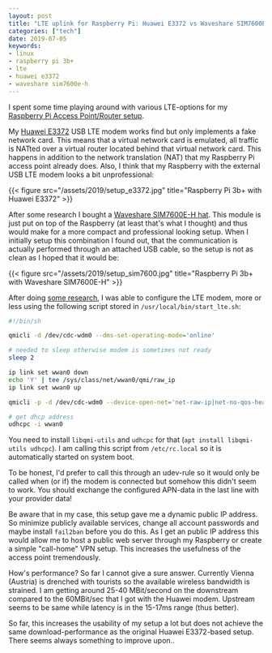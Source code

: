 ```yaml
---
layout: post
title: "LTE uplink for Raspberry Pi: Huawei E3372 vs Waveshare SIM7600E-H"
categories: ["tech"]
date: 2019-07-05
keywords:
- linux
- raspberry pi 3b+
- lte
- huawei e3372
- waveshare sim7600e-h
---
```


I spent some time playing around with various LTE-options for my [Raspberry Pi Access Point/Router setup](https://snikt.net/blog/2019/06/22/building-an-lte-access-point-with-a-raspberry-pi/).

My [Huawei E3372](https://amzn.to/2xvgRls) USB LTE modem works find but only implements a fake network card. This means that a virtual network card is emulated, all traffic is NATted over a virtual router located behind that virtual network card. This happens in addition to the network translation (NAT) that my Raspberry Pi access point already does. Also, I think that my Raspberry with the external USB LTE modem looks a bit unprofessional:

{{< figure src="/assets/2019/setup_e3372.jpg" title="Raspberry Pi 3b+ with Huawei E3372" >}}

After some research I bought a [Waveshare SIM7600E-H hat](https://www.waveshare.com/wiki/SIM7600E-H_4G_HAT). This module is just put on top of the Raspberry (at least that's what I thought) and thus would make for a more compact and professional looking setup. When I initially setup this combination I found out, that the communication is actually performed through an attached USB cable, so the setup is not as clean as I hoped that it would be:

{{< figure src="/assets/2019/setup_sim7600.jpg" title="Raspberry Pi 3b+ with Waveshare SIM7600E-H" >}}

After doing [some research](https://www.raspberrypi.org/forums/viewtopic.php?t=224355), I was able to configure the LTE modem, more or less using the following script stored in `/usr/local/bin/start_lte.sh`:

~~~ bash
#!/bin/sh

qmicli -d /dev/cdc-wdm0 --dms-set-operating-mode='online'

# needed to sleep otherwise modem is sometimes not ready
sleep 2

ip link set wwan0 down
echo 'Y' | tee /sys/class/net/wwan0/qmi/raw_ip
ip link set wwan0 up

qmicli -p -d /dev/cdc-wdm0 --device-open-net='net-raw-ip|net-no-qos-header' --wds-start-network="apn='business.gprsinternet',username='t-mobile',password='tm',ip-type=4" --client-no-release-cid

# get dhcp address
udhcpc -i wwan0
~~~

You need to install `libqmi-utils` and `udhcpc` for that (`apt install libqmi-utils udhcpc`). I am calling this script from `/etc/rc.local` so it is automatically started on system boot.

To be honest, I'd prefer to call this through an udev-rule so it would only be called when (or if) the modem is connected but somehow this didn't seem to work. You should exchange the configured APN-data in the last line with your provider data!

Be aware that in my case, this setup gave me a dynamic public IP address. So minimize publicly available services, change all account passwords and maybe install `fail2ban` before you do this. As I get an public IP address this would allow me to host a public web server through my Raspberry or create a simple "call-home" VPN setup. This increases the usefulness of the access point tremendously.

How's performance? So far I cannot give a sure answer. Currently Vienna (Austria) is drenched with tourists so the available wireless bandwidth is strained. I am getting around 25-40 MBit/second on the downstream compared to the 60MBit/sec that I got with the Huawei modem. Upstream seems to be same while latency is in the 15-17ms range (thus better).

So far, this increases the usability of my setup a lot but does not achieve the same download-performance as the original Huawei E3372-based setup. There seems always something to improve upon..

